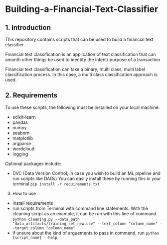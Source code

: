 # Building-a-Financial-Text-Classifier
## 1. Introduction 
This repository contains scripts that can be used to build a financial text classifier. 
<p>Financial text classification is an application of text classification that can amonth other things be used to identify the intent/ purpose of a transaction<br>
<p>Financial text classification can take a binary, multi class, multi label classification process. In this case, a multi class classification approach is used.<br>
 
 
## 2. Requirements
To use these scripts, the following must be installed on your local machine:
 * scikit-learn
 * pandas
 * numpy
 * seaborn
 * matplotlib
 * argparse
 * wordcloud
 * logging

 Optional packages include:
 * DVC (Data Version Control, in case you wish to build an ML pipeline and run scripts like DAGs)
 You can easily install these by running this in your terminal ```pip install -r requirements.txt```
 
 3. How to use
 * install requirements
 * run scripts from Terminal with command line statements. With the cleaning script as an example, it can be run with this line of command 
 ```python cleaning.py --data_path "data_artifacts/training_set_new.csv" --text_column "column_name" --target_column "column_name"```
 * if unsure about the kind of arguements to pass in command, run ```python {script_name} --help```
